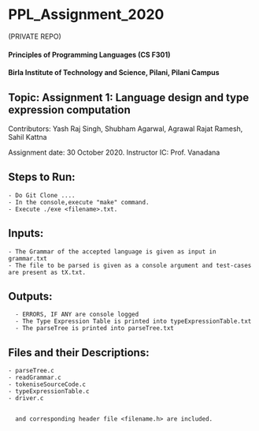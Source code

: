 # PPL_Assignment_2020
(PRIVATE REPO)

#### Principles of Programming Languages (CS F301)

#### Birla Institute of Technology and Science, Pilani, Pilani Campus

## Topic: Assignment 1: Language design and type expression computation
Contributors: Yash Raj Singh, Shubham Agarwal, Agrawal Rajat Ramesh, Sahil Kattna

Assignment  date: 30 October 2020.
Instructor IC: Prof. Vanadana

## Steps to Run:
```
- Do Git Clone ....
- In the console,execute "make" command.
- Execute ./exe <filename>.txt.
```

## Inputs: 
```
- The Grammar of the accepted language is given as input in grammar.txt
- The file to be parsed is given as a console argument and test-cases are present as tX.txt.
  ```
## Outputs:
```
  - ERRORS, IF ANY are console logged
  - The Type Expression Table is printed into typeExpressionTable.txt
  - The parseTree is printed into parseTree.txt
```

## Files and their Descriptions:
```
- parseTree.c
- readGrammar.c
- tokeniseSourceCode.c
- typeExpressionTable.c
- driver.c

        
  and corresponding header file <filename.h> are included.
  ```
          
